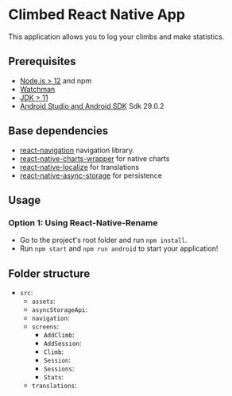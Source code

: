 # Climbed React Native App

This application allows you to log your climbs and make statistics.

## Prerequisites

- [Node.js > 12](https://nodejs.org) and npm 
- [Watchman](https://facebook.github.io/watchman)
- [JDK > 11](https://www.oracle.com/java/technologies/javase-jdk11-downloads.html)
- [Android Studio and Android SDK](https://developer.android.com/studio) Sdk 29.0.2

## Base dependencies

- [react-navigation](https://reactnavigation.org/) navigation library.
- [react-native-charts-wrapper]() for native charts
- [react-native-localize]() for translations
- [react-native-async-storage]() for persistence

## Usage

### Option 1: Using React-Native-Rename

- Go to the project's root folder and run `npm install`.
- Run `npm start` and `npm run android` to start your application!

## Folder structure

- `src`:
    - `assets`:
    - `asyncStorageApi`:
    - `navigation`:
    - `screens`:
        - `AddClimb`:
        - `AddSession`:
        - `Climb`:
        - `Session`:
        - `Sessions`:
        - `Stats`:
    - `translations`:
